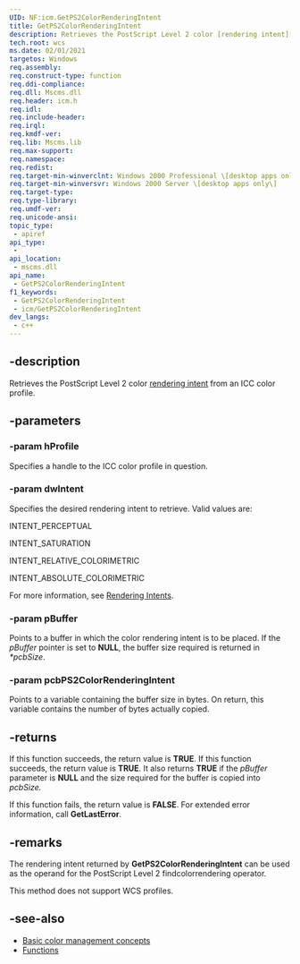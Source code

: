 ```yaml
---
UID: NF:icm.GetPS2ColorRenderingIntent
title: GetPS2ColorRenderingIntent
description: Retrieves the PostScript Level 2 color [rendering intent](r.md) from an ICC color profile.
tech.root: wcs
ms.date: 02/01/2021
targetos: Windows
req.assembly: 
req.construct-type: function
req.ddi-compliance: 
req.dll: Mscms.dll
req.header: icm.h
req.idl: 
req.include-header: 
req.irql: 
req.kmdf-ver: 
req.lib: Mscms.lib
req.max-support: 
req.namespace: 
req.redist: 
req.target-min-winverclnt: Windows 2000 Professional \[desktop apps only\]
req.target-min-winversvr: Windows 2000 Server \[desktop apps only\]
req.target-type: 
req.type-library: 
req.umdf-ver: 
req.unicode-ansi: 
topic_type:
 - apiref
api_type:
 - 
api_location:
 - mscms.dll
api_name:
 - GetPS2ColorRenderingIntent
f1_keywords:
 - GetPS2ColorRenderingIntent
 - icm/GetPS2ColorRenderingIntent
dev_langs:
 - c++
---
```


## -description

Retrieves the PostScript Level 2 color [rendering intent](r.md) from an ICC color profile.

## -parameters

### -param hProfile

Specifies a handle to the ICC color profile in question.

### -param dwIntent

Specifies the desired rendering intent to retrieve. Valid values are:

INTENT\_PERCEPTUAL

INTENT\_SATURATION

INTENT\_RELATIVE\_COLORIMETRIC

INTENT\_ABSOLUTE\_COLORIMETRIC

For more information, see [Rendering Intents](rendering-intents.md).

### -param pBuffer

Points to a buffer in which the color rendering intent is to be placed. If the *pBuffer* pointer is set to **NULL**, the buffer size required is returned in *\*pcbSize*.

### -param pcbPS2ColorRenderingIntent

Points to a variable containing the buffer size in bytes. On return, this variable contains the number of bytes actually copied.

## -returns

If this function succeeds, the return value is **TRUE**. If this function succeeds, the return value is **TRUE**. It also returns **TRUE** if the *pBuffer* parameter is **NULL** and the size required for the buffer is copied into *pcbSize.*

If this function fails, the return value is **FALSE**. For extended error information, call **GetLastError**.

## -remarks

The rendering intent returned by **GetPS2ColorRenderingIntent** can be used as the operand for the PostScript Level 2 findcolorrendering operator.

This method does not support WCS profiles.

## -see-also

* [Basic color management concepts](ms536813\(v=vs.85\).md)
* [Functions](/windows/win32/wcs/functions)
